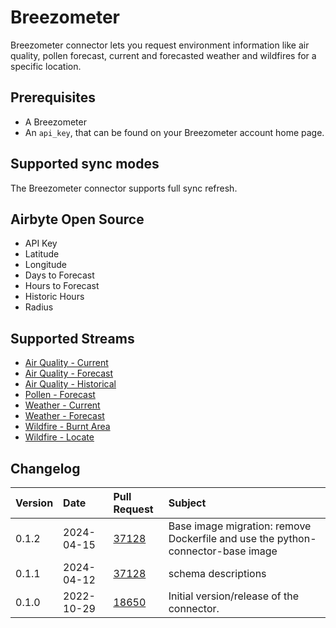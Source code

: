 # Breezometer

Breezometer connector lets you request environment information like air quality, pollen forecast, current and forecasted weather and wildfires for a specific location.

## Prerequisites
* A Breezometer
* An `api_key`, that can be found on your Breezometer account home page.

## Supported sync modes

The Breezometer connector supports full sync refresh.

## Airbyte Open Source

* API Key
* Latitude
* Longitude
* Days to Forecast
* Hours to Forecast
* Historic Hours
* Radius


## Supported Streams

- [Air Quality - Current](https://docs.breezometer.com/api-documentation/air-quality-api/v2/#current-conditions)
- [Air Quality - Forecast](https://docs.breezometer.com/api-documentation/air-quality-api/v2/#hourly-forecast)
- [Air Quality - Historical](https://docs.breezometer.com/api-documentation/air-quality-api/v2/#hourly-history)
- [Pollen - Forecast](https://docs.breezometer.com/api-documentation/pollen-api/v2/#daily-forecast)
- [Weather - Current](https://docs.breezometer.com/api-documentation/weather-api/v1/#current-conditions)
- [Weather - Forecast](https://docs.breezometer.com/api-documentation/weather-api/v1/#hourly-forecast)
- [Wildfire - Burnt Area](https://docs.breezometer.com/api-documentation/wildfire-tracker-api/v1/#burnt-area-api)
- [Wildfire - Locate](https://docs.breezometer.com/api-documentation/wildfire-tracker-api/v1/#current-conditions)


## Changelog

| Version | Date       | Pull Request                                             | Subject                                                                                                                                                |
|:--------|:-----------|:---------------------------------------------------------|:-------------------------------------------------------------------------------------------------------------------------------------------------------|
| 0.1.2 | 2024-04-15 | [37128](https://github.com/airbytehq/airbyte/pull/37128) | Base image migration: remove Dockerfile and use the python-connector-base image |
| 0.1.1 | 2024-04-12 | [37128](https://github.com/airbytehq/airbyte/pull/37128) | schema descriptions |
| 0.1.0   | 2022-10-29 | [18650](https://github.com/airbytehq/airbyte/pull/18650) | Initial version/release of the connector.